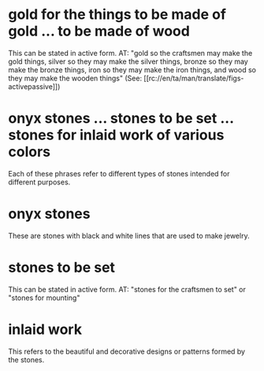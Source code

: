 # gold for the things to be made of gold ... to be made of wood

This can be stated in active form. AT: "gold so the craftsmen may make the gold things, silver so they may make the silver things, bronze so they may make the bronze things, iron so they may make the iron things, and wood so they may make the wooden things" (See: [[rc://en/ta/man/translate/figs-activepassive]])

# onyx stones ... stones to be set ... stones for inlaid work of various colors

Each of these phrases refer to different types of stones intended for different purposes.

# onyx stones

These are stones with black and white lines that are used to make jewelry.

# stones to be set

This can be stated in active form. AT: "stones for the craftsmen to set" or "stones for mounting"

# inlaid work

This refers to the beautiful and decorative designs or patterns formed by the stones.

